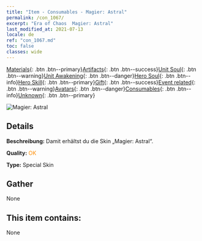 ```yaml
---
title: "Item - Consumables - Magier: Astral"
permalink: /con_1067/
excerpt: "Era of Chaos  Magier: Astral"
last_modified_at: 2021-07-13
locale: de
ref: "con_1067.md"
toc: false
classes: wide
---
```

 [Materials](/ItemsDE/){: .btn .btn--primary}[Artifacts](/ItemsDE/Artifacts/){: .btn .btn--success}[Unit Soul](/ItemsDE/UnitSoul/){: .btn .btn--warning}[Unit Awakening](/ItemsDE/UnitAwakening/){: .btn .btn--danger}[Hero Soul](/ItemsDE/HeroSoul/){: .btn .btn--info}[Hero Skill](/ItemsDE/HeroSkill/){: .btn .btn--primary}[Gift](/ItemsDE/Gift/){: .btn .btn--success}[Event related](/ItemsDE/Events/){: .btn .btn--warning}[Avatars](/ItemsDE/Avatars/){: .btn .btn--danger}[Consumables](/ItemsDE/Consumables/){: .btn .btn--info}[Unknown](/ItemsDE/Unknown/){: .btn .btn--primary}

 ![Magier: Astral](/images/h/h_Astral3.jpg)

## Details
 **Beschreibung:** Damit erhältst du die Skin „Magier: Astral“.

 **Quality:** <span style="color: #FF8C00">OK</span>

 **Type:** Special Skin

## Gather

  None

## This item contains:

  None


